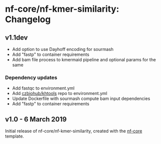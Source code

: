 # nf-core/nf-kmer-similarity: Changelog

## v1.1dev

* Add option to use Dayhoff encoding for sourmash
* Add "fastp" to container requirements
* Add bam file process to kmermaid pipeline and optional params
  for the same

### Dependency updates
* Add fastqc to environment.yml
* Add [czbiohub/khtools](https://github.com/czbiohub/kh-tools/) repo to environment.yml
* Update Dockerfile with sourmash compute bam input dependencies
* Add "fastp" to container requirements

## v1.0 - 6 March 2019

Initial release of nf-core/nf-kmer-similarity, created with the [nf-core](http://nf-co.re/) template.

